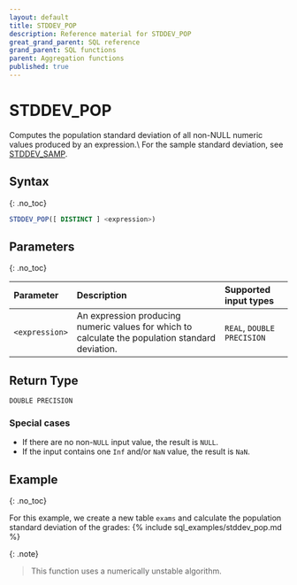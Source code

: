 ```yaml
---
layout: default
title: STDDEV_POP
description: Reference material for STDDEV_POP
great_grand_parent: SQL reference
grand_parent: SQL functions
parent: Aggregation functions
published: true
---
```


# STDDEV\_POP

Computes the population standard deviation of all non-NULL numeric values produced by an expression.\\
For the sample standard deviation, see [STDDEV_SAMP](stddev-samp.md).

## Syntax
{: .no_toc}

```sql
STDDEV_POP([ DISTINCT ] <expression>)
```
## Parameters 
{: .no_toc}

| Parameter | Description               | Supported input types |
| :--------- | :----------------------------------- | :--------|
| `<expression>`  | An expression producing numeric values for which to calculate the population standard deviation. | `REAL`, `DOUBLE PRECISION` <!-- Any numeric type-->|

## Return Type
`DOUBLE PRECISION` <!--for `REAL` and `DOUBLE PRECISION` input types.-->
<!-- `NUMERIC` for serial and `NUMERIC` input types (not yet supported)-->

### Special cases
- If there are no non-`NULL` input value, the result is `NULL`.
- If the input contains one `Inf` and/or `NaN` value, the result is `NaN`.

## Example
{: .no_toc}

For this example, we create a new table `exams` and calculate the population standard deviation of the grades:
{% include sql_examples/stddev_pop.md %}

{: .note}
> This function uses a numerically unstable algorithm.

